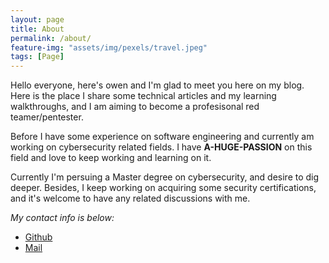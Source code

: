 ```yaml
---
layout: page
title: About
permalink: /about/
feature-img: "assets/img/pexels/travel.jpeg"
tags: [Page]
---
```


Hello everyone, here's owen and I'm glad to meet you here on my blog. Here is the place I share some technical articles and my learning walkthroughs, and I am aiming to become a profesisonal red teamer/pentester.

Before I have some experience on software engineering and currently am working on cybersecurity related fields. I have **A-HUGE-PASSION** on this field and love to keep working and learning on it.

Currently I'm persuing a Master degree on cybersecurity, and desire to dig deeper. Besides, I keep working on acquiring some security certifications, and it's welcome to have any related discussions with me.
 
*My contact info is below:*
- [Github](https://github.com/owenrrr) 
- [Mail](mailto:abcd0112014@gmail.com)